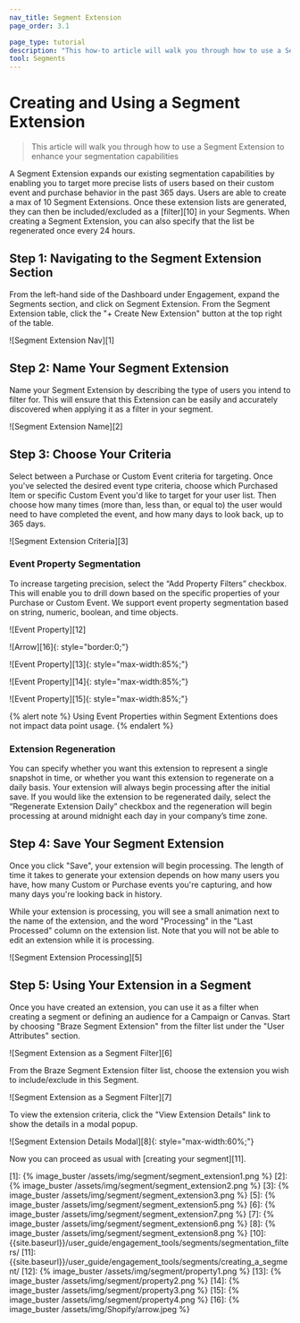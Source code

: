 ```yaml
---
nav_title: Segment Extension
page_order: 3.1

page_type: tutorial
description: "This how-to article will walk you through how to use a Segment Extension with Braze Segments."
tool: Segments
---
```

# Creating and Using a Segment Extension

> This article will walk you through how to use a Segment Extension to enhance your segmentation capabilities

A Segment Extension expands our existing segmentation capabilities by enabling you to target more precise lists of users based on their custom event and purchase behavior in the past 365 days. Users are able to create a max of 10 Segment Extensions. Once these extension lists are generated, they can then be included/excluded as a [filter][10] in your Segments. When creating a Segment Extension, you can also specify that the list be regenerated once every 24 hours.

## Step 1: Navigating to the Segment Extension Section

From the left-hand side of the Dashboard under Engagement, expand the Segments section, and click on Segment Extension. From the Segment Extension table, click the "+ Create New Extension" button at the top right of the table.

![Segment Extension Nav][1]

## Step 2: Name Your Segment Extension

Name your Segment Extension by describing the type of users you intend to filter for. This will ensure that this Extension can be easily and accurately discovered when applying it as a filter in your segment.

![Segment Extension Name][2]

## Step 3: Choose Your Criteria

Select between a Purchase or Custom Event criteria for targeting. Once you've selected the desired event type criteria, choose which Purchased Item or specific Custom Event you'd like to target for your user list. Then choose how many times (more than, less than, or equal to) the user would need to have completed the event, and how many days to look back, up to 365 days.

![Segment Extension Criteria][3]

### Event Property Segmentation

To increase targeting precision, select the “Add Property Filters” checkbox. This will enable you to drill down based on the specific properties of your Purchase or Custom Event. We support event property segmentation based on string, numeric, boolean, and time objects. 

![Event Property][12]

![Arrow][16]{: style="border:0;"}

![Event Property][13]{: style="max-width:85%;"}

![Event Property][14]{: style="max-width:85%;"}

![Event Property][15]{: style="max-width:85%;"}

{% alert note %} Using Event Properties within Segment Extentions does not impact data point usage.  {% endalert %}

### Extension Regeneration

You can specify whether you want this extension to represent a single snapshot in time, or whether you want this extension to regenerate on a daily basis. Your extension will always begin processing after the initial save. If you would like the extension to be regenerated daily, select the “Regenerate Extension Daily” checkbox and the regeneration will begin processing at around midnight each day in your company’s time zone.

## Step 4: Save Your Segment Extension

Once you click "Save", your extension will begin processing. The length of time it takes to generate your extension depends on how many users you have, how many Custom or Purchase events you're capturing, and how many days you're looking back in history.

While your extension is processing, you will see a small animation next to the name of the extension, and the word "Processing" in the "Last Processed" column on the extension list. Note that you will not be able to edit an extension while it is processing.

![Segment Extension Processing][5]

## Step 5: Using Your Extension in a Segment

Once you have created an extension, you can use it as a filter when creating a segment or defining an audience for a Campaign or Canvas. Start by choosing "Braze Segment Extension" from the filter list under the "User Attributes" section.

![Segment Extension as a Segment Filter][6]

From the Braze Segment Extension filter list, choose the extension you wish to include/exclude in this Segment.

![Segment Extension as a Segment Filter][7]

To view the extension criteria, click the "View Extension Details" link to show the details in a modal popup.

![Segment Extension Details Modal][8]{: style="max-width:60%;"}

Now you can proceed as usual with [creating your segment][11].

[1]: {% image_buster /assets/img/segment/segment_extension1.png %}
[2]: {% image_buster /assets/img/segment/segment_extension2.png %}
[3]: {% image_buster /assets/img/segment/segment_extension3.png %}
[5]: {% image_buster /assets/img/segment/segment_extension5.png %}
[6]: {% image_buster /assets/img/segment/segment_extension7.png %}
[7]: {% image_buster /assets/img/segment/segment_extension6.png %}
[8]: {% image_buster /assets/img/segment/segment_extension8.png %}
[10]: {{site.baseurl}}/user_guide/engagement_tools/segments/segmentation_filters/
[11]: {{site.baseurl}}/user_guide/engagement_tools/segments/creating_a_segment/
[12]: {% image_buster /assets/img/segment/property1.png %}
[13]: {% image_buster /assets/img/segment/property2.png %}
[14]: {% image_buster /assets/img/segment/property3.png %}
[15]: {% image_buster /assets/img/segment/property4.png %}
[16]: {% image_buster /assets/img/Shopify/arrow.jpeg %}
